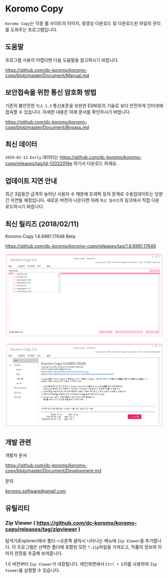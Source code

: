 # Koromo Copy

`Koromo Copy`는 각종 웹 사이트의 이미지, 동영상 다운로드 및 다운로드된 파일의 관리를 도와주는 프로그램입니다.

## 도움말

프로그램 사용이 어렵다면 다음 도움말을 참고하시기 바랍니다.

https://github.com/dc-koromo/koromo-copy/blob/master/Document/Manual.md

## 보안접속을 위한 통신 암호화 방법

기존의 불안전한 `TLS 1.3` 통신표준을 보완한 ESNI등의 기술로 보다 안전하게 인터넷에 접속할 수 있습니다. 자세한 내용은 아래 문서를 확인하시기 바랍니다.

https://github.com/dc-koromo/koromo-copy/blob/master/Document/Bypass.md

## 최신 데이터

`2019-02-12 Early` 데이터는 https://github.com/dc-koromo/koromo-copy/releases/tag/ld-12022019e 여기서 다운로드 하세요.

## 업데이트 지연 안내

최근 3일동안 급격히 늘어난 사용자 수 때문에 트래픽 등의 문제로 수동업데이트는 당분간 지연될 예정입니다.
새로운 버전이 나온다면 아래 `최신 릴리즈`의 링크에서 직접 다운로드하시기 바랍니다.

## 최신 릴리즈 (2018/02/11)

Koromo Copy 1.6.6981.17648 Beta

https://github.com/dc-koromo/koromo-copy/releases/tag/1.6.6981.17648

![hitomi history](Document/Images/1.png)

![hitomi history](Document/Images/2.png)

## 개발 관련

개발자 문서

https://github.com/dc-koromo/koromo-copy/blob/master/Document/Development.md

문의

koromo.software@gmail.com

## 유틸리티

### Zip Viewer ( https://github.com/dc-koromo/koromo-copy/releases/tag/zipviewer )

탐색기(Explorer)에서 폴더->오른쪽 클릭시 나타나는 메뉴에 `Zip Viewer`를 추가합니다.
이 프로그램은 선택한 폴더에 포함된 모든 `*.zip`파일을 가져오고, 작품의 정보와 이미지 한장을 추출해 보여줍니다.

1.0 버전부터 `Zip Viewer`가 내장됩니다. 메인화면에서 `Ctrl + E`키를 사용하여 `Zip Viewer`를 실행할 수 있습니다.